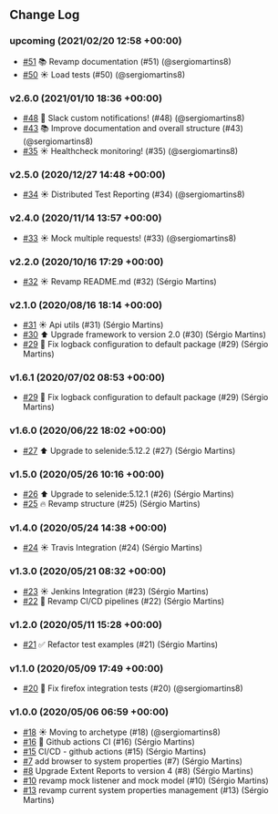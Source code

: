 ## Change Log

### upcoming (2021/02/20 12:58 +00:00)
- [#51](https://github.com/sergiomartins8/test-automation-bootstrap/pull/51) 📚 Revamp documentation (#51) (@sergiomartins8)
- [#50](https://github.com/sergiomartins8/test-automation-bootstrap/pull/50) ☀️ Load tests (#50) (@sergiomartins8)

### v2.6.0 (2021/01/10 18:36 +00:00)
- [#48](https://github.com/sergiomartins8/test-automation-bootstrap/pull/48) 🤖 Slack custom notifications! (#48) (@sergiomartins8)
- [#43](https://github.com/sergiomartins8/test-automation-bootstrap/pull/43) 📚 Improve documentation and overall structure (#43) (@sergiomartins8)
- [#35](https://github.com/sergiomartins8/test-automation-bootstrap/pull/35) ☀️ Healthcheck monitoring! (#35) (@sergiomartins8)

### v2.5.0 (2020/12/27 14:48 +00:00)
- [#34](https://github.com/sergiomartins8/test-automation-bootstrap/pull/34) ☀️ Distributed Test Reporting (#34) (@sergiomartins8)

### v2.4.0 (2020/11/14 13:57 +00:00)
- [#33](https://github.com/sergiomartins8/test-automation-bootstrap/pull/33) ☀️ Mock multiple requests! (#33) (@sergiomartins8)

### v2.2.0 (2020/10/16 17:29 +00:00)
- [#32](https://github.com/sergiomartins8/test-automation-bootstrap/pull/32) ☀️ Revamp README.md (#32) (Sérgio Martins)

### v2.1.0 (2020/08/16 18:14 +00:00)
- [#31](https://github.com/sergiomartins8/test-automation-bootstrap/pull/31) ☀️ Api utils (#31) (Sérgio Martins)
- [#30](https://github.com/sergiomartins8/test-automation-bootstrap/pull/30) ⬆️ Upgrade framework to version 2.0 (#30) (Sérgio Martins)
- [#29](https://github.com/sergiomartins8/test-automation-bootstrap/pull/29) 🐛 Fix logback configuration to default package (#29) (Sérgio Martins)

### v1.6.1 (2020/07/02 08:53 +00:00)
- [#29](https://github.com/sergiomartins8/test-automation-bootstrap/pull/29) 🐛 Fix logback configuration to default package (#29) (Sérgio Martins)

### v1.6.0 (2020/06/22 18:02 +00:00)
- [#27](https://github.com/sergiomartins8/test-automation-bootstrap/pull/27) ⬆️ Upgrade to selenide:5.12.2 (#27) (Sérgio Martins)

### v1.5.0 (2020/05/26 10:16 +00:00)
- [#26](https://github.com/sergiomartins8/test-automation-bootstrap/pull/26) ⬆️ Upgrade to selenide:5.12.1 (#26) (Sérgio Martins)
- [#25](https://github.com/sergiomartins8/test-automation-bootstrap/pull/25) 🔥 Revamp structure (#25) (Sérgio Martins)

### v1.4.0 (2020/05/24 14:38 +00:00)
- [#24](https://github.com/sergiomartins8/test-automation-bootstrap/pull/24) ☀️ Travis Integration (#24) (Sérgio Martins)

### v1.3.0 (2020/05/21 08:32 +00:00)
- [#23](https://github.com/sergiomartins8/test-automation-bootstrap/pull/23) ☀️ Jenkins Integration (#23) (Sérgio Martins)
- [#22](https://github.com/sergiomartins8/test-automation-bootstrap/pull/22) 🤖 Revamp CI/CD pipelines (#22) (Sérgio Martins)

### v1.2.0 (2020/05/11 15:28 +00:00)
- [#21](https://github.com/sergiomartins8/test-automation-bootstrap/pull/21) ✅ Refactor test examples (#21) (Sérgio Martins)

### v1.1.0 (2020/05/09 17:49 +00:00)
- [#20](https://github.com/sergiomartins8/test-automation-bootstrap/pull/20) 🐛 Fix firefox integration tests (#20) (@sergiomartins8)

### v1.0.0 (2020/05/06 06:59 +00:00)
- [#18](https://github.com/sergiomartins8/test-automation-bootstrap/pull/18) ☀️ Moving to archetype (#18) (@sergiomartins8)
- [#16](https://github.com/sergiomartins8/test-automation-bootstrap/pull/16) 🤖 Github actions CI (#16) (Sérgio Martins)
- [#15](https://github.com/sergiomartins8/test-automation-bootstrap/pull/15) CI/CD - github actions (#15) (Sérgio Martins)
- [#7](https://github.com/sergiomartins8/test-automation-bootstrap/pull/7) add browser to system properties (#7) (Sérgio Martins)
- [#8](https://github.com/sergiomartins8/test-automation-bootstrap/pull/8) Upgrade Extent Reports to version 4 (#8) (Sérgio Martins)
- [#10](https://github.com/sergiomartins8/test-automation-bootstrap/pull/10) revamp mock listener and mock model (#10) (Sérgio Martins)
- [#13](https://github.com/sergiomartins8/test-automation-bootstrap/pull/13) revamp current system properties management (#13) (Sérgio Martins)
